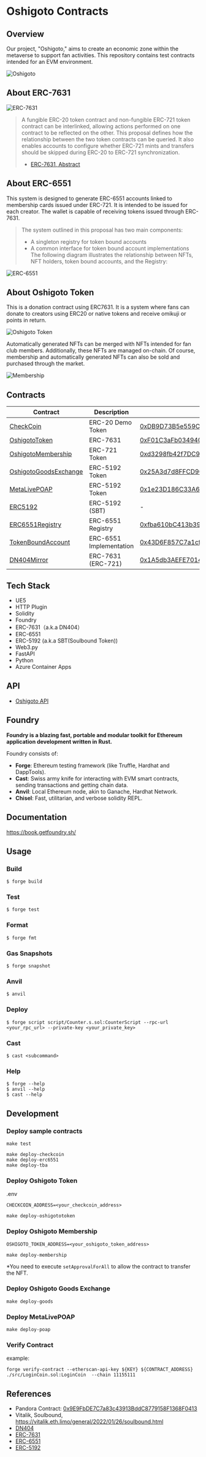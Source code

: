 # Oshigoto Contracts
## Overview
Our project, "Oshigoto," aims to create an economic zone within the metaverse to support fan activities. This repository contains test contracts intended for an EVM environment.

![Oshigoto](./assets/proto-1.png)

## About ERC-7631

![ERC-7631](./assets/erc7631.png)

> A fungible ERC-20 token contract and non-fungible ERC-721 token contract can be interlinked, allowing actions performed on one contract to be reflected on the other. This proposal defines how the relationship between the two token contracts can be queried. It also enables accounts to configure whether ERC-721 mints and transfers should be skipped during ERC-20 to ERC-721 synchronization.
> - [ERC-7631, Abstract](https://eips.ethereum.org/EIPS/eip-7631)

## About ERC-6551

This system is designed to generate ERC-6551 accounts linked to membership cards issued under ERC-721. It is intended to be issued for each creator. The wallet is capable of receiving tokens issued through ERC-7631.

> The system outlined in this proposal has two main components:
> - A singleton registry for token bound accounts
> - A common interface for token bound account implementations
> The following diagram illustrates the relationship between NFTs, NFT holders, token bound accounts, and the Registry:


![ERC-6551](./assets/erc6551-diagram.png)

## About Oshigoto Token

This is a donation contract using ERC7631. It is a system where fans can donate to creators using ERC20 or native tokens and receive omikuji or points in return.

![Oshigoto Token](./assets/oshigoto-token.png)

Automatically generated NFTs can be merged with NFTs intended for fan club members. Additionally, these NFTs are managed on-chain. Of course, membership and automatically generated NFTs can also be sold and purchased through the market.

![Membership](./assets/membership.png)

## Contracts
| Contract                                                 | Description            | Deployed |
| -------------------------------------------------------- | ---------------------- | -------- |
| [CheckCoin](./src/CheckCoin.sol)                         | ERC-20 Demo Token       | [0xDB9D73B5e559C541b78b08091C41e7EC4519232b](https://sepolia.etherscan.io/token/0xDB9D73B5e559C541b78b08091C41e7EC4519232b)  |
| [OshigotoToken](./src/OshigotoToken.sol)                 | ERC-7631               | [0xF01C3aFb034940d50f4767526032c02569719233](https://sepolia.etherscan.io/token/0xF01C3aFb034940d50f4767526032c02569719233)  |
| [OshigotoMembership](./src/OshigotoMembership.sol)       | ERC-721 Token           | [0xd3298fb42f7DC971475F5Bf01271Ef60Cf47257D](https://sepolia.etherscan.io/token/0xd3298fb42f7DC971475F5Bf01271Ef60Cf47257D)  |
| [OshigotoGoodsExchange](./src/OshigotoGoodsExchange.sol) | ERC-5192 Token         | [0x25A3d7d8FFCD90895Abb3f96fe64F6c61a5430EE](https://sepolia.etherscan.io/token/0x25A3d7d8FFCD90895Abb3f96fe64F6c61a5430EE) |
| [MetaLivePOAP](./src/MetaLivePOAP.sol)                   | ERC-5192 Token         | [0x1e23D186C33A6222eD10b43daDfcF9ACD04392AE](https://sepolia.etherscan.io/token/0x1e23D186C33A6222eD10b43daDfcF9ACD04392AE) |
| [ERC5192](./src/ERC5192.sol)                             | ERC-5192 (SBT)          | -  |
| [ERC6551Registry](./src/ERC6551Registry.sol)             | ERC-6551 Registry       | [0xfba610bC413b39B16aAFc2Eb7AF5063b5664547E](https://sepolia.etherscan.io/token/0xfba610bC413b39B16aAFc2Eb7AF5063b5664547E)  |
| [TokenBoundAccount](./src/TokenBoundAccount.sol)         | ERC-6551 Implementation | [0x43D6F857C7a1cf350ed6f4543C0f7646506E890E](https://sepolia.etherscan.io/token/0x43D6F857C7a1cf350ed6f4543C0f7646506E890E)  |
| [DN404Mirror](./src/dn404/DN404Mirror.sol)              | ERC-7631 (ERC-721)               | [0x1A5db3AEFE70149b5927b96e070088A76dD8731d](https://sepolia.etherscan.io/token/0x1A5db3AEFE70149b5927b96e070088A76dD8731d)  |

## Tech Stack
- UE5
- HTTP Plugin
- Solidity
- Foundry
- ERC-7631（a.k.a DN404）
- ERC-6551
- ERC-5192 (a.k.a SBT(Soulbound Token))
- Web3.py
- FastAPI
- Python
- Azure Container Apps

## API

- [Oshigoto API](https://github.com/yuk6ra/oshigoto-backend)

## Foundry

**Foundry is a blazing fast, portable and modular toolkit for Ethereum application development written in Rust.**

Foundry consists of:

-   **Forge**: Ethereum testing framework (like Truffle, Hardhat and DappTools).
-   **Cast**: Swiss army knife for interacting with EVM smart contracts, sending transactions and getting chain data.
-   **Anvil**: Local Ethereum node, akin to Ganache, Hardhat Network.
-   **Chisel**: Fast, utilitarian, and verbose solidity REPL.

## Documentation

https://book.getfoundry.sh/

## Usage

### Build

```shell
$ forge build
```

### Test

```shell
$ forge test
```

### Format

```shell
$ forge fmt
```

### Gas Snapshots

```shell
$ forge snapshot
```

### Anvil

```shell
$ anvil
```

### Deploy

```shell
$ forge script script/Counter.s.sol:CounterScript --rpc-url <your_rpc_url> --private-key <your_private_key>
```

### Cast

```shell
$ cast <subcommand>
```

### Help

```shell
$ forge --help
$ anvil --help
$ cast --help
```

## Development

### Deploy sample contracts

```shell
make test
```

```shell
make deploy-checkcoin
make deploy-erc6551
make deploy-tba
```

### Deploy Oshigoto Token

.env
```shell
CHECKCOIN_ADDRESS=<your_checkcoin_address>
```

```shell
make deploy-oshigototoken
```
### Deploy Oshigoto Membership

```.env
OSHIGOTO_TOKEN_ADDRESS=<your_oshigoto_token_address>
```

```shell
make deploy-membership
```

*You need to execute `setApprovalForAll` to allow the contract to transfer the NFT.

### Deploy Oshigoto Goods Exchange

```shell
make deploy-goods
```

### Deploy MetaLivePOAP
```shell
make deploy-poap
```

### Verify Contract

example:
```shell
forge verify-contract --etherscan-api-key ${KEY} ${CONTRACT_ADDRESS} ./src/LoginCoin.sol:LoginCoin  --chain 11155111
```

## References
- Pandora Contract: [0x9E9FbDE7C7a83c43913BddC8779158F1368F0413](https://etherscan.io/address/0x9e9fbde7c7a83c43913bddc8779158f1368f0413#code)
- Vitalik, Soulbound, https://vitalik.eth.limo/general/2022/01/26/soulbound.html
- [DN404](https://github.com/Vectorized/dn404)
- [ERC-7631](https://eips.ethereum.org/EIPS/eip-7631)
- [ERC-6551](https://eips.ethereum.org/EIPS/eip-6551)
- [ERC-5192](https://eips.ethereum.org/EIPS/eip-5192)